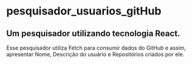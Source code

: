 # pesquisador_usuarios_gitHub

## Um pesquisador utilizando tecnologia React.

Esse pesquisador utiliza Fetch para consumir dados do GitHub e assim, apresentar Nome, Descrição do usuário e Repositórios criados por ele. 
